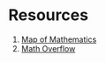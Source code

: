 # Resources

1. [Map of Mathematics](https://www.youtube.com/watch?v=OmJ-4B-mS-Y&t=2s)
1. [Math Overflow](https://mathoverflow.net/tags)
